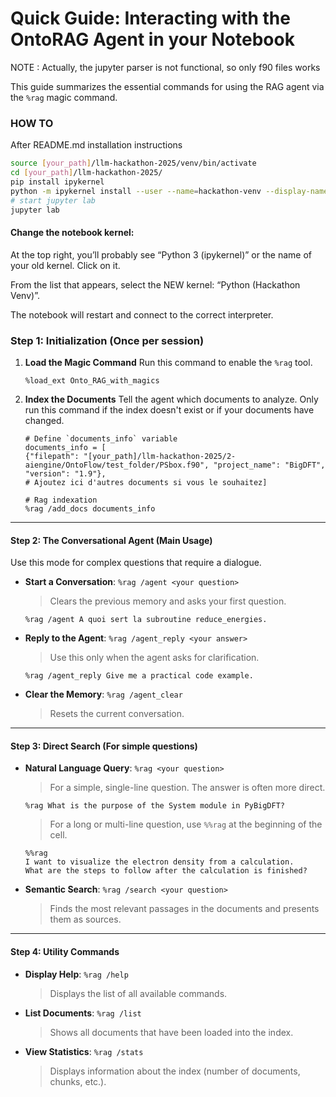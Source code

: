 # Quick Guide: Interacting with the OntoRAG Agent in your Notebook

NOTE : Actually, the jupyter parser is not functional, so only f90 files works

This guide summarizes the essential commands for using the RAG agent via the `%rag` magic command.
### HOW TO
After README.md installation instructions
```bash
source [your_path]/llm-hackathon-2025/venv/bin/activate
cd [your_path]/llm-hackathon-2025/
pip install ipykernel
python -m ipykernel install --user --name=hackathon-venv --display-name="Python (Hackathon Venv)"
# start jupyter lab
jupyter lab
```

#### Change the notebook kernel:
At the top right, you’ll probably see “Python 3 (ipykernel)” or the name of your old kernel. Click on it.

From the list that appears, select the NEW kernel: “Python (Hackathon Venv)”.

The notebook will restart and connect to the correct interpreter.

### **Step 1: Initialization (Once per session)**

1.  **Load the Magic Command**
    Run this command to enable the `%rag` tool.
    ```ipython
    %load_ext Onto_RAG_with_magics
    ```

2.  **Index the Documents**
    Tell the agent which documents to analyze. Only run this command if the index doesn't exist or if your documents have changed.
    ```ipython
    # Define `documents_info` variable
    documents_info = [
    {"filepath": "[your_path]/llm-hackathon-2025/2-aiengine/OntoFlow/test_folder/PSbox.f90", "project_name": "BigDFT", "version": "1.9"},
    # Ajoutez ici d'autres documents si vous le souhaitez]
    
    # Rag indexation
    %rag /add_docs documents_info
    ```

---

#### **Step 2: The Conversational Agent (Main Usage)**

Use this mode for complex questions that require a dialogue.

*   **Start a Conversation**: `%rag /agent <your question>`
    > Clears the previous memory and asks your first question.
    ```ipython
    %rag /agent A quoi sert la subroutine reduce_energies.
    ```

*   **Reply to the Agent**: `%rag /agent_reply <your answer>`
    > Use this only when the agent asks for clarification.
    ```ipython
    %rag /agent_reply Give me a practical code example.
    ```

*   **Clear the Memory**: `%rag /agent_clear`
    > Resets the current conversation.

---

#### **Step 3: Direct Search (For simple questions)**

*   **Natural Language Query**: `%rag <your question>`
    > For a simple, single-line question. The answer is often more direct.
    ```ipython
    %rag What is the purpose of the System module in PyBigDFT?
    ```
    > For a long or multi-line question, use `%%rag` at the beginning of the cell.
    ```ipython
    %%rag
    I want to visualize the electron density from a calculation.
    What are the steps to follow after the calculation is finished?
    ```

*   **Semantic Search**: `%rag /search <your question>`
    > Finds the most relevant passages in the documents and presents them as sources.

---

#### **Step 4: Utility Commands**

*   **Display Help**: `%rag /help`
    > Displays the list of all available commands.

*   **List Documents**: `%rag /list`
    > Shows all documents that have been loaded into the index.

*   **View Statistics**: `%rag /stats`
    > Displays information about the index (number of documents, chunks, etc.).
